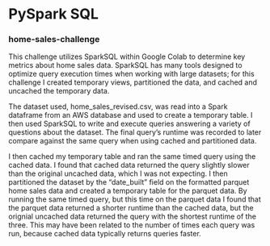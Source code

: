 # PySpark SQL

### home-sales-challenge

This challenge utilizes SparkSQL within Google Colab to determine key metrics about home sales data. SparkSQL has many tools designed to optimize query execution times when working with large datasets; for this challenge I created temporary views, partitioned the data, and cached and uncached the temporary data.

The dataset used, home_sales_revised.csv, was read into a Spark dataframe from an AWS database and used to create a temporary table. I then used SparkSQL to write and execute queries answering a variety of questions about the dataset. The final query’s runtime was recorded to later compare against the same query when using cached and partitioned data.

I then cached my temporary table and ran the same timed query using the cached data. I found that cached data returned the query slightly slower than the original uncached data, which I was not expecting. I then partitioned the dataset by the “date_built” field on the formatted parquet home sales data and created a temporary table for the parquet data. By running the same timed query, but this time on the parquet data I found that the parquet data returned a shorter runtime than the cached data, but the orignial uncached data returned the query with the shortest runtime of the three. This may have been related to the number of times each query was run, because cached data typically returns queries faster.
